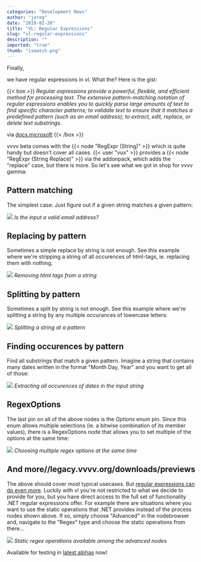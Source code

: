 ```yaml
---
categories: "Development News"
author: "joreg"
date: "2019-02-20"
title: "VL: Regular Expressions"
slug: "vl-regular-expressions"
description: ""
imported: "true"
thumb: "ismatch.png"
---
```



Finally,

we have regular expressions in vl. What the? Here is the gist:

{{< box >}}
*Regular expressions provide a powerful, flexible, and efficient method for processing text. The extensive pattern-matching notation of regular expressions enables you to quickly parse large amounts of text to find specific character patterns; to validate text to ensure that it matches a predefined pattern (such as an email address); to extract, edit, replace, or delete text substrings.*

via [docs.microsoft](https://docs.microsoft.com/en-us/dotnet/standard/base-types/regular-expressions)
{{< /box >}}

vvvv beta comes with the {{< node "RegExpr (String)" >}} which is quite handy but doesn't cover all cases. {{< user "vux" >}} provides a {{< node "RegExpr (String Replace)" >}} via the addonpack, which adds the "replace" case, but there is more. So let's see what we got in shop for vvvv gamma:

## Pattern matching

The simplest case: Just figure out if a given string matches a given pattern:

![](ismatch.png)
*Is the input a valid email address?*

## Replacing by pattern

Sometimes a simple replace by string is not enough. See this example where we're stripping a string of all occurences of html-tags, ie. replacing them with nothing.

![](replace.png)
*Removing html tags from a string*

## Splitting by pattern

Sometimes a split by string is not enough. See this example where we're splitting a string by any multiple occurances of lowercase letters:

![](split.png) 
*Splitting a string at a pattern*

## Finding occurences by pattern

Find all substrings that match a given pattern. Imagine a string that contains many dates written in the format "Month Day, Year" and you want to get all of those:

![](matches.png) 
*Extracting all occurences of dates in the input string*

## RegexOptions

The last pin on all of the above nodes is the *Options* enum pin. Since this enum allows multiple selections (ie. a bitwise combination of its member values), there is a RegexOptions node that allows you to set multiple of the options at the same time:

![](regexoptions.png) 
*Choosing multiple regex options at the same time*

## And more//legacy.vvvv.org/downloads/previews

The above should cover most typical usecases. But [regular expressions can do even more](https://docs.microsoft.com/en-us/dotnet/standard/base-types/regular-expressions). Luckily with vl you're not restricted to what we decide to provide for you, but you have direct access to the full set of functionality .NET regular expressions offer. For example there are situations where you want to use the static operations that .NET provides instead of the process nodes shown above. If so, simply choose "Advanced" in the nodebrowser and, navigate to the "Regex" type and choose the static operations from there...

![](static.png)
*Static regex operations available among the advanced nodes*

Available for testing in [latest alphas](https://legacy.vvvv.org/downloads/previews) now!